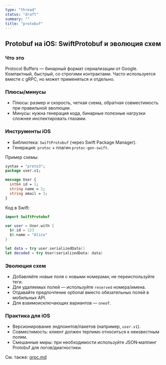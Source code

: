 ```yaml
---
type: "thread"
status: "draft"
summary: ""
title: "protobuf"
---
```


## Protobuf на iOS: SwiftProtobuf и эволюция схем

### Что это
Protocol Buffers — бинарный формат сериализации от Google. Компактный, быстрый, со строгими контрактами. Часто используется вместе с gRPC, но может применяться и отдельно.

### Плюсы/минусы
- Плюсы: размер и скорость, четкая схема, обратная совместимость при правильной эволюции.
- Минусы: нужна генерация кода, бинарные полезные нагрузки сложнее инспектировать глазами.

### Инструменты iOS
- Библиотека: `SwiftProtobuf` (через Swift Package Manager).
- Генерация: `protoc` + плагин `protoc-gen-swift`.

Пример схемы:
```proto
syntax = "proto3";
package user.v1;

message User {
  int64 id = 1;
  string name = 2;
  string email = 3;
}
```

Код в Swift:
```swift
import SwiftProtobuf

var user = User.with {
  $0.id = 123
  $0.name = "Alice"
}

let data = try user.serializedData()
let decoded = try User(serializedData: data)
```

### Эволюция схем
- Добавляйте новые поля с новыми номерами; не переиспользуйте теги.
- Для удаляемых полей — используйте `reserved` номера/имена.
- Отдавайте предпочтение optional вместо обязательных полей в мобильных API.
- Для взаимоисключающих вариантов — `oneof`.

### Практика для iOS
- Версионирование эндпоинтов/пакетов (например, `user.v1`).
- Совместимость: клиент должен терпимо относиться к неизвестным полям.
- Смешанные миры: при необходимости используйте JSON‑маппинг Protobuf для логов/диагностики.

См. также: [grpc.md](grpc.md)



